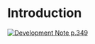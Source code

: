 # Introduction

[![Development Note p.349](https://img.youtube.com/vi/R1rhFvwM7Ow/0.jpg)](https://www.youtube.com/watch?v=R1rhFvwM7Ow)
